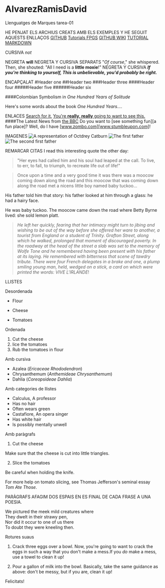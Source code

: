 # AlvarezRamisDavid
Llenguatges de Marques tarea-01

HE PENJAT ELS ARCHIUS CREATS AMB ELS EXEMPLES Y HE SEGUIT AQUESTS ENLLAÇOS
[GITHUB](http://htmlpreview.github.io/)
[Tutorials FPGS](http://fpadistancia.caib.es/mod/page/view.php?id=70940)
[GITHUB WIKI](https://ca.wikipedia.org/wiki/GitHub)
[TUTORIAL MARKDOWN](http://www.markdowntutorial.com/)

CURSIVA
_not_

NEGRETA
**will**
NEGRETA Y CURSIVA SEPARATS
"_Of course_," she whispered. Then, she shouted: "All I need is a **little moxie**!"
NEGRETA Y CURSIVA
**_If you're thinking to yourself, This is unbelievable, you'd probably be right._**


ENCAPÇALAT
#Header one
##Header two
###Header three
####Header four
#####Header five
######Header six

####Colombian Symbolism in _One Hundred Years of Solitude_

Here's some words about the book _One Hundred Years..._.


ENLACES
[Search for it.](www.google.com)
[You're **really, really** going to want to see this.](www.dailykitten.com)
####The Latest News from [the BBC](www.bbc.com/news)
Do you want to [see something fun][a fun place]? 
Well, do I have [www.zombo.com][www.stumbleupon.com]!

IMAGENES
![A representation of Octdrey Catburn](http://octodex.github.com/images/octdrey-catburn.jpg)
![The first father]( http://octodex.github.com/images/founding-father.jpg)![The second first father](http://octodex.github.com/images/foundingfather_v2.png)

REMARCAR CITAS
I read this interesting quote the other day:

>"Her eyes had called him and his soul had leaped at the call. To live, to err, to fall, to triumph, to recreate life out of life!"

>Once upon a time and a very good time it was there was a moocow coming down along the road and this moocow that was coming down along the road met a nicens little boy named baby tuckoo...
>
His father told him that story: his father looked at him through a glass: he had a hairy face.
>
He was baby tuckoo. The moocow came down the road where Betty Byrne lived: she sold lemon platt.

>_He left her quickly, fearing that her intimacy might turn to jibing and wishing to be out of the way before she offered her ware to another, a tourist from England or a student of Trinity. Grafton Street, along which he walked, prolonged that moment of discouraged poverty. In the roadway at the head of the street a slab was set to the memory of Wolfe Tone and he remembered having been present with his father at its laying. He remembered with bitterness that scene of tawdry tribute. There were four French delegates in a brake and one, a plump smiling young man, held, wedged on a stick, a card on which were printed the words: VIVE L'IRLANDE_! 

LLISTES

Desordenada
* Flour

* Cheese

* Tomatoes

Ordenada
1.   Cut the cheese
2.   lice the tomatoes
3.   Rub the tomatoes in flour

Amb cursiva
* Azalea (_Ericaceae Rhododendron_)
* Chrysanthemum (_Anthemideae Chrysanthemum_)
* Dahlia (_Coreopsideae Dahlia_)

Amb categories de llistes
* Calculus, A professor
 * Has no hair
 * Often wears green
* Castafiore, An opera singer
 * Has white hair
 * Is possibly mentally unwell

Amb paràgrafs
1. Cut the cheese
 
 Make sure that the cheese is cut into little triangles.

2. Slice the tomatoes
  
 Be careful when holding the knife.
 
 For more help on tomato slicing, see Thomas Jefferson's   seminal essay _Tom Ate Those_.
 
 PARÀGRAFS
 AFAGIM DOS ESPAIS EN ES FINAL DE CADA FRASE A UNA POESIA.
 
 We pictured the meek mild creatures where  
They dwelt in their strawy pen,  
Nor did it occur to one of us there  
To doubt they were kneeling then.

Rotures suaus
1. Crack three eggs over a bowl.
 Now, you're going to want to crack the eggs in such a way  that you don't make a mess.If you _do_ make a mess, use a  towel to clean it up!

2. Pour a gallon of milk into the bowl.
 Basically, take the same guidance as above: don't be      messy, but if you are, clean it up!
 


Felicitats!


